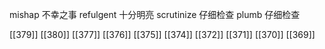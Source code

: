 




mishap 不幸之事
refulgent 十分明亮
scrutinize 仔细检查
plumb 仔细检查

[[379]]
[[380]]
[[377]]
[[376]]
[[375]]
[[374]]
[[372]]
[[371]]
[[370]]
[[369]]